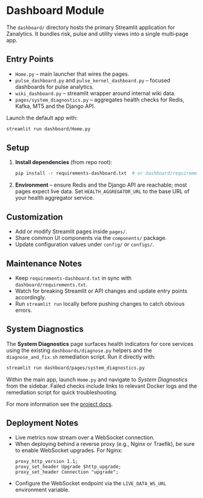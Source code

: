 # Dashboard Module

The `dashboard/` directory hosts the primary Streamlit application for Zanalytics. It bundles risk, pulse and utility views into a single multi‑page app.

## Entry Points
- `Home.py` – main launcher that wires the pages.
- `pulse_dashboard.py` and `pulse_kernel_dashboard.py` – focused dashboards for pulse analytics.
- `wiki_dashboard.py` – streamlit wrapper around internal wiki data.
- `pages/system_diagnostics.py` – aggregates health checks for Redis, Kafka, MT5 and the Django API.

Launch the default app with:

```bash
streamlit run dashboard/Home.py
```

## Setup
1. **Install dependencies** (from repo root):
   ```bash
   pip install -r requirements-dashboard.txt  # or dashboard/requirements.txt
   ```
2. **Environment** – ensure Redis and the Django API are reachable; most pages expect live data. Set `HEALTH_AGGREGATOR_URL` to the base URL of your health aggregator service.

## Customization
- Add or modify Streamlit pages inside `pages/`.
- Share common UI components via the `components/` package.
- Update configuration values under `config/` or `configs/`.

## Maintenance Notes
- Keep `requirements-dashboard.txt` in sync with `dashboard/requirements.txt`.
- Watch for breaking Streamlit or API changes and update entry points accordingly.
- Run `streamlit run` locally before pushing changes to catch obvious errors.

## System Diagnostics

The **System Diagnostics** page surfaces health indicators for core services
using the existing `dashboards/diagnose.py` helpers and the
`diagnose_and_fix.sh` remediation script. Run it directly with:

```bash
streamlit run dashboard/pages/system_diagnostics.py
```

Within the main app, launch `Home.py` and navigate to *System Diagnostics*
from the sidebar. Failed checks include links to relevant Docker logs and the
remediation script for quick troubleshooting.

For more information see the [project docs](../docs/README.md).

## Deployment Notes
- Live metrics now stream over a WebSocket connection.
- When deploying behind a reverse proxy (e.g., Nginx or Traefik), be sure to enable WebSocket upgrades. For Nginx:
  ```nginx
  proxy_http_version 1.1;
  proxy_set_header Upgrade $http_upgrade;
  proxy_set_header Connection "upgrade";
  ```
- Configure the WebSocket endpoint via the `LIVE_DATA_WS_URL` environment variable.
